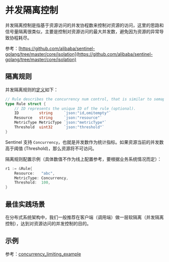 # 并发隔离控制

并发隔离控制是指基于资源访问的并发协程数来控制对资源的访问，这里的思路和信号量隔离很类似，主要是控制对资源访问的最大并发数，避免因为资源的异常导致协程耗尽。

参考：[https://github.com/alibaba/sentinel-golang/tree/master/core/isolation](https://github.com/alibaba/sentinel-golang/tree/master/core/isolation)

## 隔离规则

并发隔离规则的[定义](https://github.com/alibaba/sentinel-golang/blob/master/core/isolation/rule.go)如下：

```go
// Rule describes the concurrency num control, that is similar to semaphore
type Rule struct {
	// ID represents the unique ID of the rule (optional).
	ID         string     `json:"id,omitempty"`
	Resource   string     `json:"resource"`
	MetricType MetricType `json:"metricType"`
	Threshold  uint32     `json:"threshold"`
}
```

Sentinel 支持 `Concurrency`，也就是并发数作为统计指标。如果资源当前的并发数高于阈值 (Threshold)，那么资源将不可访问。

隔离规则配置示例（具体数值不作为线上配置参考，要根据业务系统情况而定）：

```go
r1 := &Rule{
	Resource:   "abc",
	MetricType: Concurrency,
	Threshold:  100,
}
```

## 最佳实践场景

在分布式系统架构中，我们一般推荐在客户端（调用端）做一层软隔离（并发隔离控制），达到对资源访问的并发控制的目的。

## 示例

参考：[concurrency_limiting_example](https://github.com/alibaba/sentinel-golang/blob/master/example/isolation/concurrency_limitation_example.go)